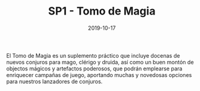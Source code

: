 ﻿---
title: SP1 - Tomo de Magia
summary: Ampliación de nuevos conjuros y objetos mágicos para incorporar a tus partidas.
authors:
- Pedro Gil
date: 2019-10-17
type: post
categories:
- Clásicos de la Marca
tags:
- suplemento
- magia
minlevels: ""
maxlevels: ""
prices: 7€
session: ""
mincharacters: ""
maxcharacters: ""
eval: oficial
cover: "SP1-tomo-de-magia.jpg"
download: "SP1-tomo-de-magia.pdf"
moreinfo: "https://tesorosdelamarca.com/producto/tomo-de-magia/"
license: "OGL"
draft: false

---

El Tomo de Magia es un suplemento práctico que incluye docenas de nuevos conjuros para mago, clérigo y druida, así como un buen montón de objectos mágicos y artefactos poderosos, que podrán emplearse para enriquecer campañas de juego, aportando muchas y novedosas opciones para nuestros lanzadores de conjuros.